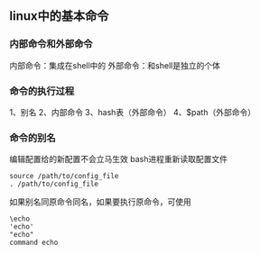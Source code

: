 ## linux中的基本命令


### 内部命令和外部命令
内部命令：集成在shell中的
外部命令：和shell是独立的个体

### 命令的执行过程

1、别名
2、内部命令
3、hash表（外部命令）
4、$path（外部命令）

### 命令的别名

编辑配置给的新配置不会立马生效
bash进程重新读取配置文件
````
source /path/to/config_file
. /path/to/config_file
````
如果别名同原命令同名，如果要执行原命令，可使用
````
\echo
'echo'
"echo"
command echo
````